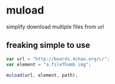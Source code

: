 # muload
simplify download multiple files from url

## freaking simple to use
```js
var url = "http://boards.4chan.org/c/";
var element = "a.fileThumb img";

muload(url, element, path);
```
